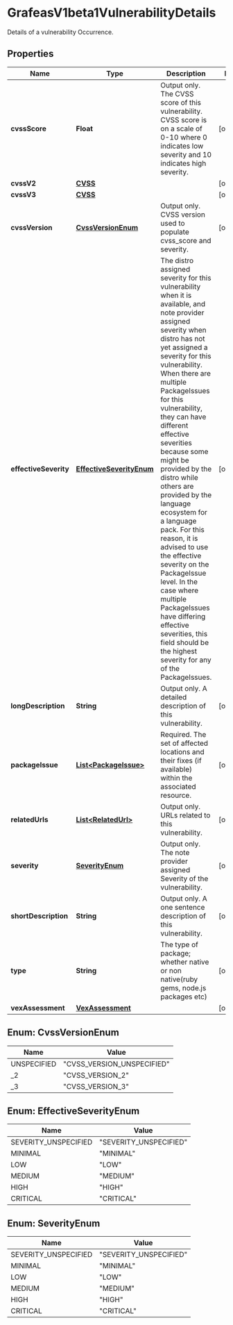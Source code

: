 

# GrafeasV1beta1VulnerabilityDetails

Details of a vulnerability Occurrence.

## Properties

| Name | Type | Description | Notes |
|------------ | ------------- | ------------- | -------------|
|**cvssScore** | **Float** | Output only. The CVSS score of this vulnerability. CVSS score is on a scale of 0-10 where 0 indicates low severity and 10 indicates high severity. |  [optional] |
|**cvssV2** | [**CVSS**](CVSS.md) |  |  [optional] |
|**cvssV3** | [**CVSS**](CVSS.md) |  |  [optional] |
|**cvssVersion** | [**CvssVersionEnum**](#CvssVersionEnum) | Output only. CVSS version used to populate cvss_score and severity. |  [optional] |
|**effectiveSeverity** | [**EffectiveSeverityEnum**](#EffectiveSeverityEnum) | The distro assigned severity for this vulnerability when it is available, and note provider assigned severity when distro has not yet assigned a severity for this vulnerability. When there are multiple PackageIssues for this vulnerability, they can have different effective severities because some might be provided by the distro while others are provided by the language ecosystem for a language pack. For this reason, it is advised to use the effective severity on the PackageIssue level. In the case where multiple PackageIssues have differing effective severities, this field should be the highest severity for any of the PackageIssues. |  [optional] |
|**longDescription** | **String** | Output only. A detailed description of this vulnerability. |  [optional] |
|**packageIssue** | [**List&lt;PackageIssue&gt;**](PackageIssue.md) | Required. The set of affected locations and their fixes (if available) within the associated resource. |  [optional] |
|**relatedUrls** | [**List&lt;RelatedUrl&gt;**](RelatedUrl.md) | Output only. URLs related to this vulnerability. |  [optional] |
|**severity** | [**SeverityEnum**](#SeverityEnum) | Output only. The note provider assigned Severity of the vulnerability. |  [optional] |
|**shortDescription** | **String** | Output only. A one sentence description of this vulnerability. |  [optional] |
|**type** | **String** | The type of package; whether native or non native(ruby gems, node.js packages etc) |  [optional] |
|**vexAssessment** | [**VexAssessment**](VexAssessment.md) |  |  [optional] |



## Enum: CvssVersionEnum

| Name | Value |
|---- | -----|
| UNSPECIFIED | &quot;CVSS_VERSION_UNSPECIFIED&quot; |
| _2 | &quot;CVSS_VERSION_2&quot; |
| _3 | &quot;CVSS_VERSION_3&quot; |



## Enum: EffectiveSeverityEnum

| Name | Value |
|---- | -----|
| SEVERITY_UNSPECIFIED | &quot;SEVERITY_UNSPECIFIED&quot; |
| MINIMAL | &quot;MINIMAL&quot; |
| LOW | &quot;LOW&quot; |
| MEDIUM | &quot;MEDIUM&quot; |
| HIGH | &quot;HIGH&quot; |
| CRITICAL | &quot;CRITICAL&quot; |



## Enum: SeverityEnum

| Name | Value |
|---- | -----|
| SEVERITY_UNSPECIFIED | &quot;SEVERITY_UNSPECIFIED&quot; |
| MINIMAL | &quot;MINIMAL&quot; |
| LOW | &quot;LOW&quot; |
| MEDIUM | &quot;MEDIUM&quot; |
| HIGH | &quot;HIGH&quot; |
| CRITICAL | &quot;CRITICAL&quot; |



